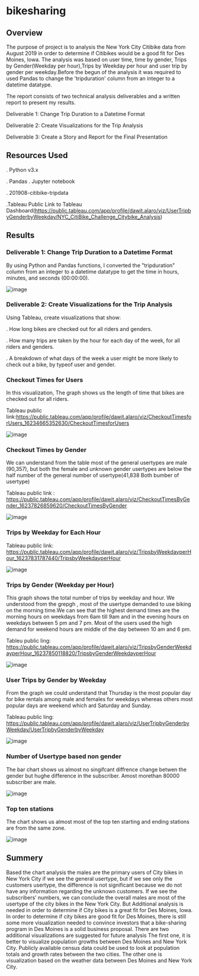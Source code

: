 # bikesharing

## Overview

The purpose of project is to analysis the New York City Citibike data from August 2019 in order to determine if Citibikes would be a good fit for Des Moines, Iowa. The analysis was based on user time, time by gender, Trips by Gender(Weekday per hour),Trips by Weekday per hour and user trip by gender per weekday.Before the begun of the analysis it was required to used Pandas to change the 'tripduration' column from an integer to a datetime datatype. 

The report consists of two technical analysis deliverables and a written report to present my results. 

  Deliverable 1: Change Trip Duration to a Datetime Format

  Deliverable 2: Create Visualizations for the Trip Analysis

  Deliverable 3: Create a Story and Report for the Final Presentation


## Resources Used

. Python v3.x

   . Pandas
. Jupyter notebook
   
. 201908-citibike-tripdata

.Tableau Public Link to Tableau Dashboard(https://public.tableau.com/app/profile/dawit.alaro/viz/UserTripbyGenderbyWeekday/NYC_CitiBike_Challenge_Citybike_Analysis)

## Results

###   Deliverable 1: Change Trip Duration to a Datetime Format

By using Python and Pandas functions, I converted the "tripduration" column from an integer to a datetime datatype to get the time in hours, minutes, and seconds (00:00:00). 

![image](https://user-images.githubusercontent.com/80365882/122129997-cfaa8680-cdeb-11eb-91f1-461f2ea355e9.png)
  
            
 ### Deliverable 2: Create Visualizations for the Trip Analysis
 
 Using Tableau, create visualizations that show:
 
. How long bikes are checked out for all riders and genders.

. How many trips are taken by the hour for each day of the week, for all riders and genders.

. A breakdown of what days of the week a user might be more likely to check out a bike, by typeof user and gender.


 ### Checkout Times for Users
 
 In this visualization, The graph shows us the length of time that bikes are checked out for all riders.
 
 Tableau public link:https://public.tableau.com/app/profile/dawit.alaro/viz/CheckoutTimesforUsers_16234665352630/CheckoutTimesforUsers
 
 ![image](https://user-images.githubusercontent.com/80365882/122130595-b9e99100-cdec-11eb-9c61-bc8e8a42f6a6.png)

 ### Checkout Times by Gender
 
  We can understand from the table most of the general usertypes are male (90,357), but both the female and unknown gender usertypes are below the half number of the general number of usertype(41,838 Both bumber of usertype)
 
 
 Tableau public link : https://public.tableau.com/app/profile/dawit.alaro/viz/CheckoutTimesByGender_16237826859620/CheckoutTimesByGender
 
 ![image](https://user-images.githubusercontent.com/80365882/122131065-79d6de00-cded-11eb-8af9-e05a84f5fd26.png)

### Trips by Weekday for Each Hour

Tableau public link: https://public.tableau.com/app/profile/dawit.alaro/viz/TripsbyWeekdayperHour_16237831787440/TripsbyWeekdayperHour

![image](https://user-images.githubusercontent.com/80365882/122131246-bc001f80-cded-11eb-918f-dab8aa58a824.png)


### Trips by Gender (Weekday per Hour)

This graph shows the total number of trips by weekday and hour. We understood from the grepgh , most of the usertype demanded to use biking on the morning time.We can see that the highest demand times are the morning hours on weekdays from 6am till 9am and in the evening hours on weekdays between 5 pm and 7 pm. Most of the users used the high demand for weekend hours are middle of the day between 10 am and 6 pm.

Tableu public ling: https://public.tableau.com/app/profile/dawit.alaro/viz/TripsbyGenderWeekdayperHour_16237850118820/TripsbyGenderWeekdayperHour

![image](https://user-images.githubusercontent.com/80365882/122131490-15684e80-cdee-11eb-9dbf-c58966f774eb.png)

### User Trips by Gender by Weekday

From the graph we could understand that Thursday is the most popular day for bike rentals among male and females for weekdays whereas others most popular days are weekend which ard Saturday and Sunday.

Tableau public ling: https://public.tableau.com/app/profile/dawit.alaro/viz/UserTripbyGenderbyWeekday/UserTripbyGenderbyWeekday

![image](https://user-images.githubusercontent.com/80365882/122131793-90316980-cdee-11eb-8ce8-d35fb9b9ebba.png)

### Number of Usertype based non gender

The bar chart shows us  almost no singifcant diffrence change betwen the gender but hughe difference in the subscriber. Amost morethan 80000  subscriber are male.

![image](https://user-images.githubusercontent.com/80365882/122500975-a6832500-cfa8-11eb-9c7c-fa7657558978.png)


### Top ten stations

The chart shows us almost most of the top ten starting and ending stations are from the same zone.

![image](https://user-images.githubusercontent.com/80365882/122501293-3cb74b00-cfa9-11eb-816c-9bb44c79bddf.png)

## Summery

Based the chart analysis the males are the primary users of City bikes in New York City if we see the general usertype, but if we see only the customers usertype, the difference is not significant because we do not have any information regarding the unknown customers. If we see the subscribers’ numbers, we can conclude the overall males are most of the usertype of the city bikes in the New York City. But Additional analysis is needed in order to determine if City bikes is a great fit for Des Moines, Iowa.
In order to determine if city bikes are good fit for Des Moines, there is still some more visualization needed to convince investors that a bike-sharing program in Des Moines is a solid business proposal. There are two additional visualizations are suggested for future analysis
The first one, it is better to visualize population growths between Des Moines and New York City. Publicly available census data could be used to look at population totals and growth rates between the two cities. The other one is visualization  based on the weather data between Des Moines and New York City. 
